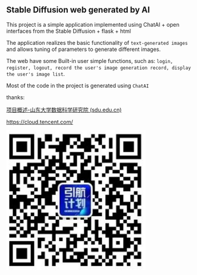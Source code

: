 ## **Stable Diffusion web generated by AI**

This project is a simple application implemented using ChatAI  + open interfaces from the Stable Diffusion  + flask + html

The application realizes the basic functionality of `text-generated images` and allows tuning of parameters to generate different images.

The web have some Built-in user  simple functions, such as: `login, register, logout, record the user's image generation record, display the user's image list`.

Most of the code in the project is generated using `ChatAI`



thanks:

[项目概述-山东大学数据科学研究院 (sdu.edu.cn)](http://dsi.sdu.edu.cn/yhjh/xmgs.htm)

https://cloud.tencent.com/





 ![image-20230607120119262](doc/images/image-20230607120119262.png)
